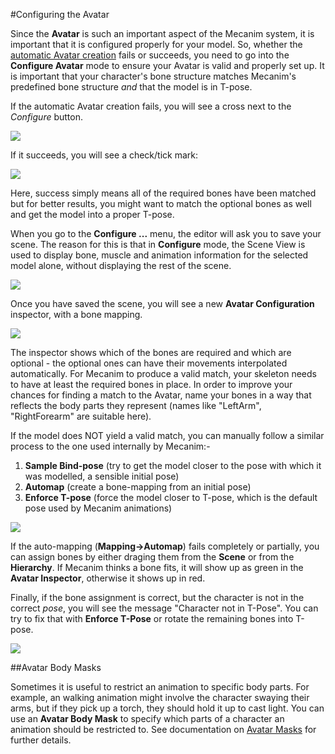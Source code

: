 #Configuring the Avatar



Since the __Avatar__ is such an important aspect of the Mecanim system, it is important that it is configured properly for your model. So, whether the [automatic Avatar creation](class-Avatar) fails or succeeds, you need to go into the __Configure Avatar__ mode to ensure your Avatar is valid and properly set up. It is important that your character's bone structure matches Mecanim's predefined bone structure _and_ that the model is in T-pose.

If the automatic Avatar creation fails, you will see a cross next to the _Configure_ button. 

![](../uploads/Main/MecanimAvatarInvalid.png) 

If it succeeds, you will see a check/tick mark:

![](../uploads/Main/MecanimAvatarApplied.png) 

Here, success simply means all of the required bones have been matched but for better results, you might want to match the optional bones as well and get the model into a proper T-pose.

When you go to the __Configure ...__ menu, the editor will ask you to save your scene. The reason for this is that in __Configure__ mode, the Scene View is used to display bone, muscle and animation information for the selected model alone, without displaying the rest of the scene.


![](../uploads/Main/MecanimConfigureAvatarSaveDialog.png) 

Once you have saved the scene, you will see a new __Avatar Configuration__ inspector, with a bone mapping.

![](../uploads/Main/MecanimAvatarMappingValid.png) 

The inspector shows which of the bones are required and which are optional - the optional ones can have their movements interpolated automatically. For Mecanim to produce a valid match, your skeleton needs to have at least the required bones in place. In order to improve your chances for finding a match to the Avatar, name your bones in a way that reflects the body parts they represent (names like "LeftArm", "RightForearm" are suitable here). 

If the model does NOT yield a valid match, you can manually follow a similar process to the one used internally by Mecanim:- 


1. __Sample Bind-pose__ (try to get the model closer to the pose with which it was modelled, a sensible initial pose)
1. __Automap__ (create a bone-mapping from an initial pose)
1. __Enforce T-pose__ (force the model closer to T-pose, which is the default pose used by Mecanim animations)


![](../uploads/Main/MecanimPoseMenus.png) 

If the auto-mapping (__Mapping-&gt;Automap__) fails completely or partially, you can assign bones by either draging them from the __Scene__ or from the __Hierarchy__. If Mecanim thinks a bone fits, it will show up as green in the __Avatar Inspector__, otherwise it shows up in red. 

Finally, if the bone assignment is correct, but the character is not in the correct _pose_, you will see the message "Character not in T-Pose". You can try to fix that with __Enforce T-Pose__ or rotate the remaining bones into T-pose. 


![](../uploads/Main/MecanimMappingMenus.png) 


##Avatar Body Masks

Sometimes it is useful to restrict an animation to specific body parts. For example, an walking animation might involve the character swaying their arms, but if they pick up a torch, they should hold it up to cast light. You can use an __Avatar Body Mask__ to specify which parts of a character an animation should be restricted to. See documentation on [Avatar Masks](class-AvatarMask) for further details.

